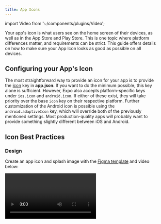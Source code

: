 ```yaml
---
title: App Icons
---
```


import Video from '~/components/plugins/Video';

Your app's icon is what users see on the home screen of their devices, as well as in the App Store and Play Store. This is one topic where platform differences matter, and requirements can be strict. This guide offers details on how to make sure your App Icon looks as good as possible on all devices.

## Configuring your App's Icon

The most straightforward way to provide an icon for your app is to provide the [icon](../workflow/configuration.md#icon) key in **app.json**. If you want to do the minimum possible, this key alone is sufficient. However, Expo also accepts platform-specific keys under `ios.icon` and `android.icon`. If either of these exist, they will take priority over the base `icon` key on their respective platform. Further customization of the Android icon is possible using the `android.adaptiveIcon` key, which will override both of the previously mentioned settings. Most production-quality apps will probably want to provide something slightly different between iOS and Android.

## Icon Best Practices

### Design

Create an app icon and splash image with the [Figma template](https://www.figma.com/community/file/1020369500490206655) and video below:

<Video url="https://youtube.com/embed/mVOFvLSiJ_s" /> 

### iOS

- The icon you use for iOS should follow the [Apple Human Interface Guidelines](https://developer.apple.com/ios/human-interface-guidelines/icons-and-images/app-icon/) for iOS Icons.
- Use a png file.
- 1024x1024 is a good size. If you have an Expo managed project, [EAS Build](/build/setup.md) will generate the other sizes for you. If you have a bare workflow project, you should generate the icons on your own. The largest size EAS Build generates is 1024x1024.
- The icon must be exactly square, i.e. a 1023x1024 icon is not valid.
- Make sure the icon fills the whole square, with no rounded corners or other transparent pixels. The operating system will mask your icon when appropriate.

### Android

- The Android Adaptive Icon is formed from two separate layers -- a foreground image and a background color or image. This allows the OS to mask the icon into different shapes and also support visual effects.
- The design you provide should follow the [Android Adaptive Icon Guidelines](https://developer.android.com/guide/practices/ui_guidelines/icon_design_adaptive) for launcher icons.
- Use png files.
- Use the `android.adaptiveIcon.foregroundImage` field in **app.json** to specify your foreground image.
- The default background color is white; to specify a different background color, use the `android.adaptiveIcon.backgroundColor` field. You can instead specify a background image using the `android.adaptiveIcon.backgroundImage` field; ensure that it has the same dimensions as your foreground image.
- You may also want to provide a separate icon for older Android devices that do not support Adaptive Icons; you can do so with the `android.icon` field. This single icon would probably be a combination of your foreground and background layers.
- You may still want to follow some of the [Apple best practices](https://developer.apple.com/ios/human-interface-guidelines/icons-and-images/app-icon/) to ensure your icon looks professional, such as testing your icon on different wallpapers, and avoiding text besides your product's wordmark.
- Provide something that's at least 512x512 pixels. Since you already need 1024x1024 for iOS, it won't hurt to just provide that here as well.

### Expo Go and Web

- If your app contains `privacy: public` in [app.json](../workflow/configuration.md), it will show up on your expo.dev profile. We will mask your icon to have rounded corners in that circumstance, so if it already looks reasonable on iOS, it will probably look good here as well.
